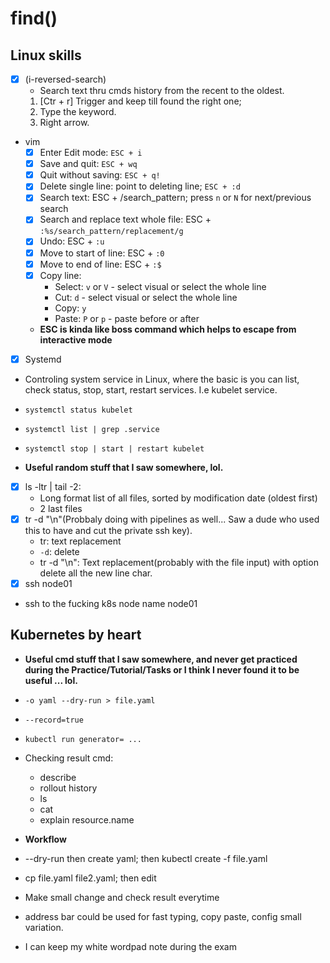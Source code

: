 # find()

## Linux skills
- [x] (i-reversed-search)
  - Search text thru cmds history from the recent to the oldest.
  1. [Ctr + r] Trigger and keep till found the right one;
  2. Type the keyword.
  3. Right arrow.
- vim
  - [x] Enter Edit mode: `ESC + i`
  - [x] Save and quit: `ESC + wq`
  - [x] Quit without saving: `ESC + q!`
  - [x] Delete single line: point to deleting line; `ESC + :d`
  - [x] Search text: ESC + /search_pattern; press `n` or `N` for next/previous search
  - [x] Search and replace text whole file: ESC + `:%s/search_pattern/replacement/g`
  - [x] Undo: ESC + `:u`
  - [x] Move to start of line: ESC + `:0`
  - [x] Move to end of line: ESC + `:$`
  - [x] Copy line:
    - Select: `v` or `V` - select visual or select the whole line
    - Cut: `d` - select visual or select the whole line
    - Copy: `y`
    - Paste: `P` or `p` - paste before or after
  
  - **ESC is kinda like boss command which helps to escape from interactive mode**

 - [x] Systemd
  - Controling system service in Linux, where the basic is you can list, check status, stop, start, restart services. I.e kubelet service.
  - `systemctl status kubelet`
  - `systemctl list | grep .service`
  - `systemctl stop | start | restart kubelet`

 - **Useful random stuff that I saw somewhere, lol.**
  - [x] ls -ltr | tail -2: 
    - Long format list of all files, sorted by modification date (oldest first)
    - 2 last files
  - [x] tr -d "\n"(Probbaly doing with pipelines as well... Saw a dude who used this to have and cut the private ssh key).
    - tr: text replacement
    - `-d`: delete
    - tr -d "\n": Text replacement(probably with the file input) with option delete all the new line char.
  - [x] ssh node01
  - ssh to the fucking k8s node name node01

## Kubernetes by heart
- **Useful cmd stuff that I saw somewhere, and never get practiced during the Practice/Tutorial/Tasks or I think I never found it to be useful ... lol.**
 - `-o yaml --dry-run > file.yaml`
 - `--record=true`
 - `kubectl run generator= ... `
- Checking result cmd:
  - describe
  - rollout history
  - ls
  - cat
  - explain resource.name

 - **Workflow**
  - --dry-run then create yaml; then kubectl create -f file.yaml
  - cp file.yaml file2.yaml; then edit
  - Make small change and check result everytime
  - address bar could be used for fast typing, copy paste, config small variation.
  - I can keep my white wordpad note during the exam
